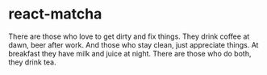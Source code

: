 # react-matcha
There are those who love to get dirty and fix things. They drink coffee at dawn, beer after work. And those who stay clean, just appreciate things. At breakfast they have milk and juice at night. There are those who do both, they drink tea.
